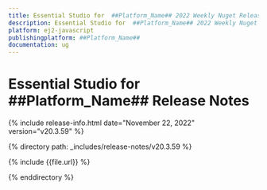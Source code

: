 ```yaml
---
title: Essential Studio for  ##Platform_Name## 2022 Weekly Nuget Release Release Notes  
description: Essential Studio for  ##Platform_Name## 2022 Weekly Nuget Release Release Notes  
platform: ej2-javascript
publishingplatform: ##Platform_Name##
documentation: ug
---
```


# Essential Studio for  ##Platform_Name##   Release Notes  

{% include release-info.html date="November 22, 2022"  version="v20.3.59" %} 

{% directory path: _includes/release-notes/v20.3.59 %}

{% include {{file.url}} %}

{% enddirectory %}